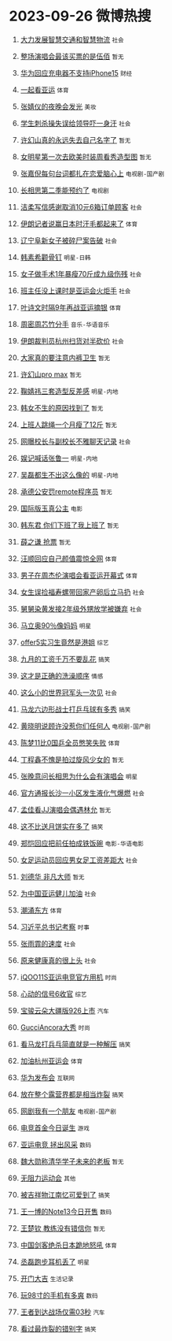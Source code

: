 # 2023-09-26 微博热搜 
1. [大力发展智慧交通和智慧物流](https://m.weibo.cn/search?containerid=100103type%3D1%26t%3D10%26q%3D%23%E5%A4%A7%E5%8A%9B%E5%8F%91%E5%B1%95%E6%99%BA%E6%85%A7%E4%BA%A4%E9%80%9A%E5%92%8C%E6%99%BA%E6%85%A7%E7%89%A9%E6%B5%81%23&stream_entry_id=51&isnewpage=1&extparam=seat%3D1%26cate%3D10103%26dgr%3D0%26pos%3D0%26q%3D%2523%25E5%25A4%25A7%25E5%258A%259B%25E5%258F%2591%25E5%25B1%2595%25E6%2599%25BA%25E6%2585%25A7%25E4%25BA%25A4%25E9%2580%259A%25E5%2592%258C%25E6%2599%25BA%25E6%2585%25A7%25E7%2589%25A9%25E6%25B5%2581%2523%26c_type%3D51%26filter_type%3Drealtimehot%26stream_entry_id%3D51%26display_time%3D1695666534%26pre_seqid%3D169566653422001755187) `社会` 

2. [整场演唱会最该买票的是伍佰](https://m.weibo.cn/search?containerid=100103type%3D1%26t%3D10%26q%3D%E6%95%B4%E5%9C%BA%E6%BC%94%E5%94%B1%E4%BC%9A%E6%9C%80%E8%AF%A5%E4%B9%B0%E7%A5%A8%E7%9A%84%E6%98%AF%E4%BC%8D%E4%BD%B0&stream_entry_id=31&isnewpage=1&extparam=seat%3D1%26cate%3D5001%26band_rank%3D1%26pos%3D0%26q%3D%25E6%2595%25B4%25E5%259C%25BA%25E6%25BC%2594%25E5%2594%25B1%25E4%25BC%259A%25E6%259C%2580%25E8%25AF%25A5%25E4%25B9%25B0%25E7%25A5%25A8%25E7%259A%2584%25E6%2598%25AF%25E4%25BC%258D%25E4%25BD%25B0%26flag%3D2%26dgr%3D0%26filter_type%3Drealtimehot%26stream_entry_id%3D31%26realpos%3D1%26c_type%3D31%26lcate%3D5001%26display_time%3D1695666534%26pre_seqid%3D169566653422001755187) `暂无` 

3. [华为回应充电器不支持iPhone15](https://m.weibo.cn/search?containerid=100103type%3D1%26t%3D10%26q%3D%23%E5%8D%8E%E4%B8%BA%E5%9B%9E%E5%BA%94%E5%85%85%E7%94%B5%E5%99%A8%E4%B8%8D%E6%94%AF%E6%8C%81iPhone15%23&stream_entry_id=31&isnewpage=1&extparam=seat%3D1%26cate%3D5001%26band_rank%3D2%26pos%3D1%26q%3D%2523%25E5%258D%258E%25E4%25B8%25BA%25E5%259B%259E%25E5%25BA%2594%25E5%2585%2585%25E7%2594%25B5%25E5%2599%25A8%25E4%25B8%258D%25E6%2594%25AF%25E6%258C%2581iPhone15%2523%26flag%3D0%26dgr%3D0%26filter_type%3Drealtimehot%26stream_entry_id%3D31%26realpos%3D2%26c_type%3D31%26lcate%3D5001%26display_time%3D1695666534%26pre_seqid%3D169566653422001755187) `财经` 

4. [一起看亚运](https://m.weibo.cn/search?containerid=100103type%3D1%26t%3D10%26q%3D%23%E4%B8%80%E8%B5%B7%E7%9C%8B%E4%BA%9A%E8%BF%90%23&stream_entry_id=31&isnewpage=1&extparam=seat%3D1%26cate%3D5001%26band_rank%3D3%26pos%3D2%26q%3D%2523%25E4%25B8%2580%25E8%25B5%25B7%25E7%259C%258B%25E4%25BA%259A%25E8%25BF%2590%2523%26flag%3D0%26dgr%3D0%26filter_type%3Drealtimehot%26stream_entry_id%3D31%26realpos%3D3%26c_type%3D31%26lcate%3D5001%26display_time%3D1695666534%26pre_seqid%3D169566653422001755187) `体育` 

5. [张婧仪的夜晚会发光](https://m.weibo.cn/search?containerid=100103type%3D1%26t%3D10%26q%3D%23%E5%BC%A0%E5%A9%A7%E4%BB%AA%E7%9A%84%E5%A4%9C%E6%99%9A%E4%BC%9A%E5%8F%91%E5%85%89%23&stream_entry_id=31&isnewpage=1&extparam=seat%3D1%26cate%3D5001%26band_rank%3D4%26pos%3D3%26q%3D%2523%25E5%25BC%25A0%25E5%25A9%25A7%25E4%25BB%25AA%25E7%259A%2584%25E5%25A4%259C%25E6%2599%259A%25E4%25BC%259A%25E5%258F%2591%25E5%2585%2589%2523%26topic_ad%3D1%26is_ad_pos%3D1%26adid%3D205709%26dgr%3D0%26stream_entry_id%3D31%26filter_type%3Drealtimehot%26c_type%3D31%26lcate%3D5001%26display_time%3D1695666534%26pre_seqid%3D169566653422001755187) `美妆` 

6. [学生刺杀操失误给领导吓一身汗](https://m.weibo.cn/search?containerid=100103type%3D1%26t%3D10%26q%3D%23%E5%AD%A6%E7%94%9F%E5%88%BA%E6%9D%80%E6%93%8D%E5%A4%B1%E8%AF%AF%E7%BB%99%E9%A2%86%E5%AF%BC%E5%90%93%E4%B8%80%E8%BA%AB%E6%B1%97%23&stream_entry_id=31&isnewpage=1&extparam=seat%3D1%26cate%3D5001%26band_rank%3D4%26pos%3D4%26q%3D%2523%25E5%25AD%25A6%25E7%2594%259F%25E5%2588%25BA%25E6%259D%2580%25E6%2593%258D%25E5%25A4%25B1%25E8%25AF%25AF%25E7%25BB%2599%25E9%25A2%2586%25E5%25AF%25BC%25E5%2590%2593%25E4%25B8%2580%25E8%25BA%25AB%25E6%25B1%2597%2523%26flag%3D2%26dgr%3D0%26filter_type%3Drealtimehot%26stream_entry_id%3D31%26realpos%3D4%26c_type%3D31%26lcate%3D5001%26display_time%3D1695666534%26pre_seqid%3D169566653422001755187) `社会` 

7. [许幻山真的永远失去自己名字了](https://m.weibo.cn/search?containerid=100103type%3D1%26t%3D10%26q%3D%E8%AE%B8%E5%B9%BB%E5%B1%B1%E7%9C%9F%E7%9A%84%E6%B0%B8%E8%BF%9C%E5%A4%B1%E5%8E%BB%E8%87%AA%E5%B7%B1%E5%90%8D%E5%AD%97%E4%BA%86&stream_entry_id=31&isnewpage=1&extparam=seat%3D1%26cate%3D5001%26band_rank%3D5%26pos%3D5%26q%3D%25E8%25AE%25B8%25E5%25B9%25BB%25E5%25B1%25B1%25E7%259C%259F%25E7%259A%2584%25E6%25B0%25B8%25E8%25BF%259C%25E5%25A4%25B1%25E5%258E%25BB%25E8%2587%25AA%25E5%25B7%25B1%25E5%2590%258D%25E5%25AD%2597%25E4%25BA%2586%26flag%3D0%26dgr%3D0%26filter_type%3Drealtimehot%26stream_entry_id%3D31%26realpos%3D5%26c_type%3D31%26lcate%3D5001%26display_time%3D1695666534%26pre_seqid%3D169566653422001755187) `暂无` 

8. [女明星第一次去欧美时装周看秀造型图](https://m.weibo.cn/search?containerid=100103type%3D1%26t%3D10%26q%3D%E5%A5%B3%E6%98%8E%E6%98%9F%E7%AC%AC%E4%B8%80%E6%AC%A1%E5%8E%BB%E6%AC%A7%E7%BE%8E%E6%97%B6%E8%A3%85%E5%91%A8%E7%9C%8B%E7%A7%80%E9%80%A0%E5%9E%8B%E5%9B%BE&stream_entry_id=31&isnewpage=1&extparam=seat%3D1%26cate%3D5001%26band_rank%3D6%26pos%3D6%26q%3D%25E5%25A5%25B3%25E6%2598%258E%25E6%2598%259F%25E7%25AC%25AC%25E4%25B8%2580%25E6%25AC%25A1%25E5%258E%25BB%25E6%25AC%25A7%25E7%25BE%258E%25E6%2597%25B6%25E8%25A3%2585%25E5%2591%25A8%25E7%259C%258B%25E7%25A7%2580%25E9%2580%25A0%25E5%259E%258B%25E5%259B%25BE%26flag%3D0%26dgr%3D0%26filter_type%3Drealtimehot%26stream_entry_id%3D31%26realpos%3D6%26c_type%3D31%26lcate%3D5001%26display_time%3D1695666534%26pre_seqid%3D169566653422001755187) `暂无` 

9. [张嘉倪每句台词都扎在恋爱脑心上](https://m.weibo.cn/search?containerid=100103type%3D1%26t%3D10%26q%3D%23%E5%BC%A0%E5%98%89%E5%80%AA%E6%AF%8F%E5%8F%A5%E5%8F%B0%E8%AF%8D%E9%83%BD%E6%89%8E%E5%9C%A8%E6%81%8B%E7%88%B1%E8%84%91%E5%BF%83%E4%B8%8A%23&stream_entry_id=31&isnewpage=1&extparam=seat%3D1%26cate%3D5001%26band_rank%3D7%26pos%3D7%26q%3D%2523%25E5%25BC%25A0%25E5%2598%2589%25E5%2580%25AA%25E6%25AF%258F%25E5%258F%25A5%25E5%258F%25B0%25E8%25AF%258D%25E9%2583%25BD%25E6%2589%258E%25E5%259C%25A8%25E6%2581%258B%25E7%2588%25B1%25E8%2584%2591%25E5%25BF%2583%25E4%25B8%258A%2523%26flag%3D0%26dgr%3D0%26filter_type%3Drealtimehot%26stream_entry_id%3D31%26realpos%3D7%26c_type%3D31%26lcate%3D5001%26display_time%3D1695666534%26pre_seqid%3D169566653422001755187) `电视剧-国产剧` 

10. [长相思第二季能预约了](https://m.weibo.cn/search?containerid=100103type%3D1%26t%3D10%26q%3D%23%E9%95%BF%E7%9B%B8%E6%80%9D%E7%AC%AC%E4%BA%8C%E5%AD%A3%E8%83%BD%E9%A2%84%E7%BA%A6%E4%BA%86%23&stream_entry_id=31&isnewpage=1&extparam=seat%3D1%26cate%3D5001%26band_rank%3D8%26pos%3D8%26q%3D%2523%25E9%2595%25BF%25E7%259B%25B8%25E6%2580%259D%25E7%25AC%25AC%25E4%25BA%258C%25E5%25AD%25A3%25E8%2583%25BD%25E9%25A2%2584%25E7%25BA%25A6%25E4%25BA%2586%2523%26flag%3D0%26dgr%3D0%26filter_type%3Drealtimehot%26stream_entry_id%3D31%26realpos%3D8%26c_type%3D31%26lcate%3D5001%26display_time%3D1695666534%26pre_seqid%3D169566653422001755187) `电视剧` 

11. [洁柔写信感谢取消10元6箱订单顾客](https://m.weibo.cn/search?containerid=100103type%3D1%26t%3D10%26q%3D%23%E6%B4%81%E6%9F%94%E5%86%99%E4%BF%A1%E6%84%9F%E8%B0%A2%E5%8F%96%E6%B6%8810%E5%85%836%E7%AE%B1%E8%AE%A2%E5%8D%95%E9%A1%BE%E5%AE%A2%23&stream_entry_id=31&isnewpage=1&extparam=seat%3D1%26cate%3D5001%26band_rank%3D9%26pos%3D9%26q%3D%2523%25E6%25B4%2581%25E6%259F%2594%25E5%2586%2599%25E4%25BF%25A1%25E6%2584%259F%25E8%25B0%25A2%25E5%258F%2596%25E6%25B6%258810%25E5%2585%25836%25E7%25AE%25B1%25E8%25AE%25A2%25E5%258D%2595%25E9%25A1%25BE%25E5%25AE%25A2%2523%26flag%3D0%26dgr%3D0%26filter_type%3Drealtimehot%26stream_entry_id%3D31%26realpos%3D9%26c_type%3D31%26lcate%3D5001%26display_time%3D1695666534%26pre_seqid%3D169566653422001755187) `社会` 

12. [伊朗记者说赢日本时汗毛都起来了](https://m.weibo.cn/search?containerid=100103type%3D1%26t%3D10%26q%3D%23%E4%BC%8A%E6%9C%97%E8%AE%B0%E8%80%85%E8%AF%B4%E8%B5%A2%E6%97%A5%E6%9C%AC%E6%97%B6%E6%B1%97%E6%AF%9B%E9%83%BD%E8%B5%B7%E6%9D%A5%E4%BA%86%23&stream_entry_id=31&isnewpage=1&extparam=seat%3D1%26cate%3D5001%26band_rank%3D10%26pos%3D10%26q%3D%2523%25E4%25BC%258A%25E6%259C%2597%25E8%25AE%25B0%25E8%2580%2585%25E8%25AF%25B4%25E8%25B5%25A2%25E6%2597%25A5%25E6%259C%25AC%25E6%2597%25B6%25E6%25B1%2597%25E6%25AF%259B%25E9%2583%25BD%25E8%25B5%25B7%25E6%259D%25A5%25E4%25BA%2586%2523%26flag%3D0%26dgr%3D0%26filter_type%3Drealtimehot%26stream_entry_id%3D31%26realpos%3D10%26c_type%3D31%26lcate%3D5001%26display_time%3D1695666534%26pre_seqid%3D169566653422001755187) `体育` 

13. [辽宁阜新女子被碎尸案告破](https://m.weibo.cn/search?containerid=100103type%3D1%26t%3D10%26q%3D%23%E8%BE%BD%E5%AE%81%E9%98%9C%E6%96%B0%E5%A5%B3%E5%AD%90%E8%A2%AB%E7%A2%8E%E5%B0%B8%E6%A1%88%E5%91%8A%E7%A0%B4%23&stream_entry_id=31&isnewpage=1&extparam=seat%3D1%26cate%3D5001%26band_rank%3D11%26pos%3D11%26q%3D%2523%25E8%25BE%25BD%25E5%25AE%2581%25E9%2598%259C%25E6%2596%25B0%25E5%25A5%25B3%25E5%25AD%2590%25E8%25A2%25AB%25E7%25A2%258E%25E5%25B0%25B8%25E6%25A1%2588%25E5%2591%258A%25E7%25A0%25B4%2523%26flag%3D2%26dgr%3D0%26filter_type%3Drealtimehot%26stream_entry_id%3D31%26realpos%3D11%26c_type%3D31%26lcate%3D5001%26display_time%3D1695666534%26pre_seqid%3D169566653422001755187) `社会` 

14. [韩素希颧骨钉](https://m.weibo.cn/search?containerid=100103type%3D1%26t%3D10%26q%3D%23%E9%9F%A9%E7%B4%A0%E5%B8%8C%E9%A2%A7%E9%AA%A8%E9%92%89%23&stream_entry_id=31&isnewpage=1&extparam=seat%3D1%26cate%3D5001%26band_rank%3D12%26pos%3D12%26q%3D%2523%25E9%259F%25A9%25E7%25B4%25A0%25E5%25B8%258C%25E9%25A2%25A7%25E9%25AA%25A8%25E9%2592%2589%2523%26flag%3D0%26dgr%3D0%26filter_type%3Drealtimehot%26stream_entry_id%3D31%26realpos%3D12%26c_type%3D31%26lcate%3D5001%26display_time%3D1695666534%26pre_seqid%3D169566653422001755187) `明星-日韩` 

15. [女子做手术1年暴瘦70斤成九级伤残](https://m.weibo.cn/search?containerid=100103type%3D1%26t%3D10%26q%3D%23%E5%A5%B3%E5%AD%90%E5%81%9A%E6%89%8B%E6%9C%AF1%E5%B9%B4%E6%9A%B4%E7%98%A670%E6%96%A4%E6%88%90%E4%B9%9D%E7%BA%A7%E4%BC%A4%E6%AE%8B%23&stream_entry_id=31&isnewpage=1&extparam=seat%3D1%26cate%3D5001%26band_rank%3D13%26pos%3D13%26q%3D%2523%25E5%25A5%25B3%25E5%25AD%2590%25E5%2581%259A%25E6%2589%258B%25E6%259C%25AF1%25E5%25B9%25B4%25E6%259A%25B4%25E7%2598%25A670%25E6%2596%25A4%25E6%2588%2590%25E4%25B9%259D%25E7%25BA%25A7%25E4%25BC%25A4%25E6%25AE%258B%2523%26flag%3D0%26dgr%3D0%26filter_type%3Drealtimehot%26stream_entry_id%3D31%26realpos%3D13%26c_type%3D31%26lcate%3D5001%26display_time%3D1695666534%26pre_seqid%3D169566653422001755187) `社会` 

16. [班主任没上课时是亚运会火炬手](https://m.weibo.cn/search?containerid=100103type%3D1%26t%3D10%26q%3D%23%E7%8F%AD%E4%B8%BB%E4%BB%BB%E6%B2%A1%E4%B8%8A%E8%AF%BE%E6%97%B6%E6%98%AF%E4%BA%9A%E8%BF%90%E4%BC%9A%E7%81%AB%E7%82%AC%E6%89%8B%23&stream_entry_id=31&isnewpage=1&extparam=seat%3D1%26cate%3D5001%26band_rank%3D14%26pos%3D14%26q%3D%2523%25E7%258F%25AD%25E4%25B8%25BB%25E4%25BB%25BB%25E6%25B2%25A1%25E4%25B8%258A%25E8%25AF%25BE%25E6%2597%25B6%25E6%2598%25AF%25E4%25BA%259A%25E8%25BF%2590%25E4%25BC%259A%25E7%2581%25AB%25E7%2582%25AC%25E6%2589%258B%2523%26flag%3D32768%26dgr%3D0%26filter_type%3Drealtimehot%26stream_entry_id%3D31%26realpos%3D14%26c_type%3D31%26lcate%3D5001%26display_time%3D1695666534%26pre_seqid%3D169566653422001755187) `社会` 

17. [叶诗文时隔9年再战亚运摘银](https://m.weibo.cn/search?containerid=100103type%3D1%26t%3D10%26q%3D%23%E5%8F%B6%E8%AF%97%E6%96%87%E6%97%B6%E9%9A%949%E5%B9%B4%E5%86%8D%E6%88%98%E4%BA%9A%E8%BF%90%E6%91%98%E9%93%B6%23&stream_entry_id=31&isnewpage=1&extparam=seat%3D1%26cate%3D5001%26band_rank%3D15%26pos%3D15%26q%3D%2523%25E5%258F%25B6%25E8%25AF%2597%25E6%2596%2587%25E6%2597%25B6%25E9%259A%25949%25E5%25B9%25B4%25E5%2586%258D%25E6%2588%2598%25E4%25BA%259A%25E8%25BF%2590%25E6%2591%2598%25E9%2593%25B6%2523%26flag%3D0%26dgr%3D0%26filter_type%3Drealtimehot%26stream_entry_id%3D31%26realpos%3D15%26c_type%3D31%26lcate%3D5001%26display_time%3D1695666534%26pre_seqid%3D169566653422001755187) `体育` 

18. [周密周芯竹分手](https://m.weibo.cn/search?containerid=100103type%3D1%26t%3D10%26q%3D%23%E5%91%A8%E5%AF%86%E5%91%A8%E8%8A%AF%E7%AB%B9%E5%88%86%E6%89%8B%23&stream_entry_id=31&isnewpage=1&extparam=seat%3D1%26cate%3D5001%26band_rank%3D16%26pos%3D16%26q%3D%2523%25E5%2591%25A8%25E5%25AF%2586%25E5%2591%25A8%25E8%258A%25AF%25E7%25AB%25B9%25E5%2588%2586%25E6%2589%258B%2523%26flag%3D0%26dgr%3D0%26filter_type%3Drealtimehot%26stream_entry_id%3D31%26realpos%3D16%26c_type%3D31%26lcate%3D5001%26display_time%3D1695666534%26pre_seqid%3D169566653422001755187) `音乐-华语音乐` 

19. [伊朗裁判员杭州扫货对半砍价](https://m.weibo.cn/search?containerid=100103type%3D1%26t%3D10%26q%3D%23%E4%BC%8A%E6%9C%97%E8%A3%81%E5%88%A4%E5%91%98%E6%9D%AD%E5%B7%9E%E6%89%AB%E8%B4%A7%E5%AF%B9%E5%8D%8A%E7%A0%8D%E4%BB%B7%23&stream_entry_id=31&isnewpage=1&extparam=seat%3D1%26cate%3D5001%26band_rank%3D17%26pos%3D17%26q%3D%2523%25E4%25BC%258A%25E6%259C%2597%25E8%25A3%2581%25E5%2588%25A4%25E5%2591%2598%25E6%259D%25AD%25E5%25B7%259E%25E6%2589%25AB%25E8%25B4%25A7%25E5%25AF%25B9%25E5%258D%258A%25E7%25A0%258D%25E4%25BB%25B7%2523%26flag%3D0%26dgr%3D0%26filter_type%3Drealtimehot%26stream_entry_id%3D31%26realpos%3D17%26c_type%3D31%26lcate%3D5001%26display_time%3D1695666534%26pre_seqid%3D169566653422001755187) `社会` 

20. [大家真的要注意内裤卫生](https://m.weibo.cn/search?containerid=100103type%3D1%26t%3D10%26q%3D%E5%A4%A7%E5%AE%B6%E7%9C%9F%E7%9A%84%E8%A6%81%E6%B3%A8%E6%84%8F%E5%86%85%E8%A3%A4%E5%8D%AB%E7%94%9F&stream_entry_id=31&isnewpage=1&extparam=seat%3D1%26cate%3D5001%26band_rank%3D18%26pos%3D18%26q%3D%25E5%25A4%25A7%25E5%25AE%25B6%25E7%259C%259F%25E7%259A%2584%25E8%25A6%2581%25E6%25B3%25A8%25E6%2584%258F%25E5%2586%2585%25E8%25A3%25A4%25E5%258D%25AB%25E7%2594%259F%26flag%3D0%26dgr%3D0%26filter_type%3Drealtimehot%26stream_entry_id%3D31%26realpos%3D18%26c_type%3D31%26lcate%3D5001%26display_time%3D1695666534%26pre_seqid%3D169566653422001755187) `暂无` 

21. [许幻山pro max](https://m.weibo.cn/search?containerid=100103type%3D1%26t%3D10%26q%3D%E8%AE%B8%E5%B9%BB%E5%B1%B1pro+max&stream_entry_id=31&isnewpage=1&extparam=seat%3D1%26cate%3D5001%26band_rank%3D19%26pos%3D19%26q%3D%25E8%25AE%25B8%25E5%25B9%25BB%25E5%25B1%25B1pro%2520max%26flag%3D1%26dgr%3D0%26filter_type%3Drealtimehot%26stream_entry_id%3D31%26realpos%3D19%26c_type%3D31%26lcate%3D5001%26display_time%3D1695666534%26pre_seqid%3D169566653422001755187) `暂无` 

22. [鞠婧祎三套造型反差感](https://m.weibo.cn/search?containerid=100103type%3D1%26t%3D10%26q%3D%23%E9%9E%A0%E5%A9%A7%E7%A5%8E%E4%B8%89%E5%A5%97%E9%80%A0%E5%9E%8B%E5%8F%8D%E5%B7%AE%E6%84%9F%23&stream_entry_id=31&isnewpage=1&extparam=seat%3D1%26cate%3D5001%26band_rank%3D20%26pos%3D20%26q%3D%2523%25E9%259E%25A0%25E5%25A9%25A7%25E7%25A5%258E%25E4%25B8%2589%25E5%25A5%2597%25E9%2580%25A0%25E5%259E%258B%25E5%258F%258D%25E5%25B7%25AE%25E6%2584%259F%2523%26flag%3D0%26dgr%3D0%26filter_type%3Drealtimehot%26stream_entry_id%3D31%26realpos%3D20%26c_type%3D31%26lcate%3D5001%26display_time%3D1695666534%26pre_seqid%3D169566653422001755187) `明星-内地` 

23. [韩女不生的原因找到了](https://m.weibo.cn/search?containerid=100103type%3D1%26t%3D10%26q%3D%E9%9F%A9%E5%A5%B3%E4%B8%8D%E7%94%9F%E7%9A%84%E5%8E%9F%E5%9B%A0%E6%89%BE%E5%88%B0%E4%BA%86&stream_entry_id=31&isnewpage=1&extparam=seat%3D1%26cate%3D5001%26band_rank%3D21%26pos%3D21%26q%3D%25E9%259F%25A9%25E5%25A5%25B3%25E4%25B8%258D%25E7%2594%259F%25E7%259A%2584%25E5%258E%259F%25E5%259B%25A0%25E6%2589%25BE%25E5%2588%25B0%25E4%25BA%2586%26flag%3D2%26dgr%3D0%26filter_type%3Drealtimehot%26stream_entry_id%3D31%26realpos%3D21%26c_type%3D31%26lcate%3D5001%26display_time%3D1695666534%26pre_seqid%3D169566653422001755187) `暂无` 

24. [上班人跳绳一个月瘦了12斤](https://m.weibo.cn/search?containerid=100103type%3D1%26t%3D10%26q%3D%E4%B8%8A%E7%8F%AD%E4%BA%BA%E8%B7%B3%E7%BB%B3%E4%B8%80%E4%B8%AA%E6%9C%88%E7%98%A6%E4%BA%8612%E6%96%A4&stream_entry_id=31&isnewpage=1&extparam=seat%3D1%26cate%3D5001%26band_rank%3D22%26pos%3D22%26q%3D%25E4%25B8%258A%25E7%258F%25AD%25E4%25BA%25BA%25E8%25B7%25B3%25E7%25BB%25B3%25E4%25B8%2580%25E4%25B8%25AA%25E6%259C%2588%25E7%2598%25A6%25E4%25BA%258612%25E6%2596%25A4%26flag%3D0%26dgr%3D0%26filter_type%3Drealtimehot%26stream_entry_id%3D31%26realpos%3D22%26c_type%3D31%26lcate%3D5001%26display_time%3D1695666534%26pre_seqid%3D169566653422001755187) `暂无` 

25. [网曝校长与副校长不雅聊天记录](https://m.weibo.cn/search?containerid=100103type%3D1%26t%3D10%26q%3D%23%E7%BD%91%E6%9B%9D%E6%A0%A1%E9%95%BF%E4%B8%8E%E5%89%AF%E6%A0%A1%E9%95%BF%E4%B8%8D%E9%9B%85%E8%81%8A%E5%A4%A9%E8%AE%B0%E5%BD%95%23&stream_entry_id=31&isnewpage=1&extparam=seat%3D1%26cate%3D5001%26band_rank%3D23%26pos%3D23%26q%3D%2523%25E7%25BD%2591%25E6%259B%259D%25E6%25A0%25A1%25E9%2595%25BF%25E4%25B8%258E%25E5%2589%25AF%25E6%25A0%25A1%25E9%2595%25BF%25E4%25B8%258D%25E9%259B%2585%25E8%2581%258A%25E5%25A4%25A9%25E8%25AE%25B0%25E5%25BD%2595%2523%26flag%3D0%26dgr%3D0%26filter_type%3Drealtimehot%26stream_entry_id%3D31%26realpos%3D23%26c_type%3D31%26lcate%3D5001%26display_time%3D1695666534%26pre_seqid%3D169566653422001755187) `社会` 

26. [娱记喊话张鲁一](https://m.weibo.cn/search?containerid=100103type%3D1%26t%3D10%26q%3D%23%E5%A8%B1%E8%AE%B0%E5%96%8A%E8%AF%9D%E5%BC%A0%E9%B2%81%E4%B8%80%23&stream_entry_id=31&isnewpage=1&extparam=seat%3D1%26cate%3D5001%26band_rank%3D24%26pos%3D24%26q%3D%2523%25E5%25A8%25B1%25E8%25AE%25B0%25E5%2596%258A%25E8%25AF%259D%25E5%25BC%25A0%25E9%25B2%2581%25E4%25B8%2580%2523%26flag%3D0%26dgr%3D0%26filter_type%3Drealtimehot%26stream_entry_id%3D31%26realpos%3D24%26c_type%3D31%26lcate%3D5001%26display_time%3D1695666534%26pre_seqid%3D169566653422001755187) `明星-内地` 

27. [吴磊都生不出这么像的](https://m.weibo.cn/search?containerid=100103type%3D1%26t%3D10%26q%3D%23%E5%90%B4%E7%A3%8A%E9%83%BD%E7%94%9F%E4%B8%8D%E5%87%BA%E8%BF%99%E4%B9%88%E5%83%8F%E7%9A%84%23&stream_entry_id=31&isnewpage=1&extparam=seat%3D1%26cate%3D5001%26band_rank%3D25%26pos%3D25%26q%3D%2523%25E5%2590%25B4%25E7%25A3%258A%25E9%2583%25BD%25E7%2594%259F%25E4%25B8%258D%25E5%2587%25BA%25E8%25BF%2599%25E4%25B9%2588%25E5%2583%258F%25E7%259A%2584%2523%26flag%3D0%26dgr%3D0%26filter_type%3Drealtimehot%26stream_entry_id%3D31%26realpos%3D25%26c_type%3D31%26lcate%3D5001%26display_time%3D1695666534%26pre_seqid%3D169566653422001755187) `明星-内地` 

28. [承德公安罚remote程序员](https://m.weibo.cn/search?containerid=100103type%3D1%26t%3D10%26q%3D%23%E6%89%BF%E5%BE%B7%E5%85%AC%E5%AE%89%E7%BD%9Aremote%E7%A8%8B%E5%BA%8F%E5%91%98%23&stream_entry_id=31&isnewpage=1&extparam=seat%3D1%26cate%3D5001%26band_rank%3D26%26pos%3D26%26q%3D%2523%25E6%2589%25BF%25E5%25BE%25B7%25E5%2585%25AC%25E5%25AE%2589%25E7%25BD%259Aremote%25E7%25A8%258B%25E5%25BA%258F%25E5%2591%2598%2523%26flag%3D0%26dgr%3D0%26filter_type%3Drealtimehot%26stream_entry_id%3D31%26realpos%3D26%26c_type%3D31%26lcate%3D5001%26display_time%3D1695666534%26pre_seqid%3D169566653422001755187) `暂无` 

29. [国际版玉真公主](https://m.weibo.cn/search?containerid=100103type%3D1%26t%3D10%26q%3D%23%E5%9B%BD%E9%99%85%E7%89%88%E7%8E%89%E7%9C%9F%E5%85%AC%E4%B8%BB%23&stream_entry_id=31&isnewpage=1&extparam=seat%3D1%26cate%3D5001%26band_rank%3D27%26pos%3D27%26q%3D%2523%25E5%259B%25BD%25E9%2599%2585%25E7%2589%2588%25E7%258E%2589%25E7%259C%259F%25E5%2585%25AC%25E4%25B8%25BB%2523%26flag%3D0%26dgr%3D0%26filter_type%3Drealtimehot%26stream_entry_id%3D31%26realpos%3D27%26c_type%3D31%26lcate%3D5001%26display_time%3D1695666534%26pre_seqid%3D169566653422001755187) `电影` 

30. [韩东君 你们下班了我上班了](https://m.weibo.cn/search?containerid=100103type%3D1%26t%3D10%26q%3D%E9%9F%A9%E4%B8%9C%E5%90%9B+%E4%BD%A0%E4%BB%AC%E4%B8%8B%E7%8F%AD%E4%BA%86%E6%88%91%E4%B8%8A%E7%8F%AD%E4%BA%86&stream_entry_id=31&isnewpage=1&extparam=seat%3D1%26cate%3D5001%26band_rank%3D28%26pos%3D28%26q%3D%25E9%259F%25A9%25E4%25B8%259C%25E5%2590%259B%2520%25E4%25BD%25A0%25E4%25BB%25AC%25E4%25B8%258B%25E7%258F%25AD%25E4%25BA%2586%25E6%2588%2591%25E4%25B8%258A%25E7%258F%25AD%25E4%25BA%2586%26flag%3D1%26dgr%3D0%26filter_type%3Drealtimehot%26stream_entry_id%3D31%26realpos%3D28%26c_type%3D31%26lcate%3D5001%26display_time%3D1695666534%26pre_seqid%3D169566653422001755187) `暂无` 

31. [薛之谦 抢票](https://m.weibo.cn/search?containerid=100103type%3D1%26t%3D10%26q%3D%E8%96%9B%E4%B9%8B%E8%B0%A6+%E6%8A%A2%E7%A5%A8&stream_entry_id=31&isnewpage=1&extparam=seat%3D1%26cate%3D5001%26band_rank%3D29%26pos%3D29%26q%3D%25E8%2596%259B%25E4%25B9%258B%25E8%25B0%25A6%2520%25E6%258A%25A2%25E7%25A5%25A8%26flag%3D0%26dgr%3D0%26filter_type%3Drealtimehot%26stream_entry_id%3D31%26realpos%3D29%26c_type%3D31%26lcate%3D5001%26display_time%3D1695666534%26pre_seqid%3D169566653422001755187) `暂无` 

32. [汪顺回应自己颜值震惊全网](https://m.weibo.cn/search?containerid=100103type%3D1%26t%3D10%26q%3D%23%E6%B1%AA%E9%A1%BA%E5%9B%9E%E5%BA%94%E8%87%AA%E5%B7%B1%E9%A2%9C%E5%80%BC%E9%9C%87%E6%83%8A%E5%85%A8%E7%BD%91%23&stream_entry_id=31&isnewpage=1&extparam=seat%3D1%26cate%3D5001%26band_rank%3D30%26pos%3D30%26q%3D%2523%25E6%25B1%25AA%25E9%25A1%25BA%25E5%259B%259E%25E5%25BA%2594%25E8%2587%25AA%25E5%25B7%25B1%25E9%25A2%259C%25E5%2580%25BC%25E9%259C%2587%25E6%2583%258A%25E5%2585%25A8%25E7%25BD%2591%2523%26flag%3D0%26dgr%3D0%26filter_type%3Drealtimehot%26stream_entry_id%3D31%26realpos%3D30%26c_type%3D31%26lcate%3D5001%26display_time%3D1695666534%26pre_seqid%3D169566653422001755187) `体育` 

33. [男子在周杰伦演唱会看亚运开幕式](https://m.weibo.cn/search?containerid=100103type%3D1%26t%3D10%26q%3D%23%E7%94%B7%E5%AD%90%E5%9C%A8%E5%91%A8%E6%9D%B0%E4%BC%A6%E6%BC%94%E5%94%B1%E4%BC%9A%E7%9C%8B%E4%BA%9A%E8%BF%90%E5%BC%80%E5%B9%95%E5%BC%8F%23&stream_entry_id=31&isnewpage=1&extparam=seat%3D1%26cate%3D5001%26band_rank%3D31%26pos%3D31%26q%3D%2523%25E7%2594%25B7%25E5%25AD%2590%25E5%259C%25A8%25E5%2591%25A8%25E6%259D%25B0%25E4%25BC%25A6%25E6%25BC%2594%25E5%2594%25B1%25E4%25BC%259A%25E7%259C%258B%25E4%25BA%259A%25E8%25BF%2590%25E5%25BC%2580%25E5%25B9%2595%25E5%25BC%258F%2523%26flag%3D1%26dgr%3D0%26filter_type%3Drealtimehot%26stream_entry_id%3D31%26realpos%3D31%26c_type%3D31%26lcate%3D5001%26display_time%3D1695666534%26pre_seqid%3D169566653422001755187) `体育` 

34. [女生误捡福寿螺带回家产卵后立马扔](https://m.weibo.cn/search?containerid=100103type%3D1%26t%3D10%26q%3D%23%E5%A5%B3%E7%94%9F%E8%AF%AF%E6%8D%A1%E7%A6%8F%E5%AF%BF%E8%9E%BA%E5%B8%A6%E5%9B%9E%E5%AE%B6%E4%BA%A7%E5%8D%B5%E5%90%8E%E7%AB%8B%E9%A9%AC%E6%89%94%23&stream_entry_id=31&isnewpage=1&extparam=seat%3D1%26cate%3D5001%26band_rank%3D32%26pos%3D32%26q%3D%2523%25E5%25A5%25B3%25E7%2594%259F%25E8%25AF%25AF%25E6%258D%25A1%25E7%25A6%258F%25E5%25AF%25BF%25E8%259E%25BA%25E5%25B8%25A6%25E5%259B%259E%25E5%25AE%25B6%25E4%25BA%25A7%25E5%258D%25B5%25E5%2590%258E%25E7%25AB%258B%25E9%25A9%25AC%25E6%2589%2594%2523%26flag%3D0%26dgr%3D0%26filter_type%3Drealtimehot%26stream_entry_id%3D31%26realpos%3D32%26c_type%3D31%26lcate%3D5001%26display_time%3D1695666534%26pre_seqid%3D169566653422001755187) `社会` 

35. [舅舅染黄发接2年级外甥放学被嫌弃](https://m.weibo.cn/search?containerid=100103type%3D1%26t%3D10%26q%3D%23%E8%88%85%E8%88%85%E6%9F%93%E9%BB%84%E5%8F%91%E6%8E%A52%E5%B9%B4%E7%BA%A7%E5%A4%96%E7%94%A5%E6%94%BE%E5%AD%A6%E8%A2%AB%E5%AB%8C%E5%BC%83%23&stream_entry_id=31&isnewpage=1&extparam=seat%3D1%26cate%3D5001%26band_rank%3D33%26pos%3D33%26q%3D%2523%25E8%2588%2585%25E8%2588%2585%25E6%259F%2593%25E9%25BB%2584%25E5%258F%2591%25E6%258E%25A52%25E5%25B9%25B4%25E7%25BA%25A7%25E5%25A4%2596%25E7%2594%25A5%25E6%2594%25BE%25E5%25AD%25A6%25E8%25A2%25AB%25E5%25AB%258C%25E5%25BC%2583%2523%26flag%3D0%26dgr%3D0%26filter_type%3Drealtimehot%26stream_entry_id%3D31%26realpos%3D33%26c_type%3D31%26lcate%3D5001%26display_time%3D1695666534%26pre_seqid%3D169566653422001755187) `社会` 

36. [马立奥90％像妈妈](https://m.weibo.cn/search?containerid=100103type%3D1%26t%3D10%26q%3D%E9%A9%AC%E7%AB%8B%E5%A5%A590%EF%BC%85%E5%83%8F%E5%A6%88%E5%A6%88&stream_entry_id=31&isnewpage=1&extparam=seat%3D1%26cate%3D5001%26band_rank%3D34%26pos%3D34%26q%3D%25E9%25A9%25AC%25E7%25AB%258B%25E5%25A5%25A590%25EF%25BC%2585%25E5%2583%258F%25E5%25A6%2588%25E5%25A6%2588%26flag%3D0%26dgr%3D0%26filter_type%3Drealtimehot%26stream_entry_id%3D31%26realpos%3D34%26c_type%3D31%26lcate%3D5001%26display_time%3D1695666534%26pre_seqid%3D169566653422001755187) `明星` 

37. [offer5实习生竟然是港姐](https://m.weibo.cn/search?containerid=100103type%3D1%26t%3D10%26q%3D%23offer5%E5%AE%9E%E4%B9%A0%E7%94%9F%E7%AB%9F%E7%84%B6%E6%98%AF%E6%B8%AF%E5%A7%90%23&stream_entry_id=31&isnewpage=1&extparam=seat%3D1%26cate%3D5001%26band_rank%3D35%26pos%3D35%26q%3D%2523offer5%25E5%25AE%259E%25E4%25B9%25A0%25E7%2594%259F%25E7%25AB%259F%25E7%2584%25B6%25E6%2598%25AF%25E6%25B8%25AF%25E5%25A7%2590%2523%26flag%3D0%26dgr%3D0%26filter_type%3Drealtimehot%26stream_entry_id%3D31%26realpos%3D35%26c_type%3D31%26lcate%3D5001%26display_time%3D1695666534%26pre_seqid%3D169566653422001755187) `综艺` 

38. [九月的工资千万不要乱花](https://m.weibo.cn/search?containerid=100103type%3D1%26t%3D10%26q%3D%23%E4%B9%9D%E6%9C%88%E7%9A%84%E5%B7%A5%E8%B5%84%E5%8D%83%E4%B8%87%E4%B8%8D%E8%A6%81%E4%B9%B1%E8%8A%B1%23&stream_entry_id=31&isnewpage=1&extparam=seat%3D1%26cate%3D5001%26band_rank%3D36%26pos%3D36%26q%3D%2523%25E4%25B9%259D%25E6%259C%2588%25E7%259A%2584%25E5%25B7%25A5%25E8%25B5%2584%25E5%258D%2583%25E4%25B8%2587%25E4%25B8%258D%25E8%25A6%2581%25E4%25B9%25B1%25E8%258A%25B1%2523%26flag%3D0%26dgr%3D0%26filter_type%3Drealtimehot%26stream_entry_id%3D31%26realpos%3D36%26c_type%3D31%26lcate%3D5001%26display_time%3D1695666534%26pre_seqid%3D169566653422001755187) `搞笑` 

39. [这才是正确的洗澡顺序](https://m.weibo.cn/search?containerid=100103type%3D1%26t%3D10%26q%3D%23%E8%BF%99%E6%89%8D%E6%98%AF%E6%AD%A3%E7%A1%AE%E7%9A%84%E6%B4%97%E6%BE%A1%E9%A1%BA%E5%BA%8F%23&stream_entry_id=31&isnewpage=1&extparam=seat%3D1%26cate%3D5001%26band_rank%3D37%26pos%3D37%26q%3D%2523%25E8%25BF%2599%25E6%2589%258D%25E6%2598%25AF%25E6%25AD%25A3%25E7%25A1%25AE%25E7%259A%2584%25E6%25B4%2597%25E6%25BE%25A1%25E9%25A1%25BA%25E5%25BA%258F%2523%26flag%3D0%26dgr%3D0%26filter_type%3Drealtimehot%26stream_entry_id%3D31%26realpos%3D37%26c_type%3D31%26lcate%3D5001%26display_time%3D1695666534%26pre_seqid%3D169566653422001755187) `情感` 

40. [这么小的世界冠军头一次见](https://m.weibo.cn/search?containerid=100103type%3D1%26t%3D10%26q%3D%23%E8%BF%99%E4%B9%88%E5%B0%8F%E7%9A%84%E4%B8%96%E7%95%8C%E5%86%A0%E5%86%9B%E5%A4%B4%E4%B8%80%E6%AC%A1%E8%A7%81%23&stream_entry_id=31&isnewpage=1&extparam=seat%3D1%26cate%3D5001%26band_rank%3D38%26pos%3D38%26q%3D%2523%25E8%25BF%2599%25E4%25B9%2588%25E5%25B0%258F%25E7%259A%2584%25E4%25B8%2596%25E7%2595%258C%25E5%2586%25A0%25E5%2586%259B%25E5%25A4%25B4%25E4%25B8%2580%25E6%25AC%25A1%25E8%25A7%2581%2523%26flag%3D0%26dgr%3D0%26filter_type%3Drealtimehot%26stream_entry_id%3D31%26realpos%3D38%26c_type%3D31%26lcate%3D5001%26display_time%3D1695666534%26pre_seqid%3D169566653422001755187) `社会` 

41. [马龙六边形战士打乒乓球有多秀](https://m.weibo.cn/search?containerid=100103type%3D1%26t%3D10%26q%3D%23%E9%A9%AC%E9%BE%99%E5%85%AD%E8%BE%B9%E5%BD%A2%E6%88%98%E5%A3%AB%E6%89%93%E4%B9%92%E4%B9%93%E7%90%83%E6%9C%89%E5%A4%9A%E7%A7%80%23&stream_entry_id=31&isnewpage=1&extparam=seat%3D1%26cate%3D5001%26band_rank%3D39%26pos%3D39%26q%3D%2523%25E9%25A9%25AC%25E9%25BE%2599%25E5%2585%25AD%25E8%25BE%25B9%25E5%25BD%25A2%25E6%2588%2598%25E5%25A3%25AB%25E6%2589%2593%25E4%25B9%2592%25E4%25B9%2593%25E7%2590%2583%25E6%259C%2589%25E5%25A4%259A%25E7%25A7%2580%2523%26flag%3D1%26dgr%3D0%26filter_type%3Drealtimehot%26stream_entry_id%3D31%26realpos%3D39%26c_type%3D31%26lcate%3D5001%26display_time%3D1695666534%26pre_seqid%3D169566653422001755187) `搞笑` 

42. [黄晓明说顾许没惹你们任何人](https://m.weibo.cn/search?containerid=100103type%3D1%26t%3D10%26q%3D%23%E9%BB%84%E6%99%93%E6%98%8E%E8%AF%B4%E9%A1%BE%E8%AE%B8%E6%B2%A1%E6%83%B9%E4%BD%A0%E4%BB%AC%E4%BB%BB%E4%BD%95%E4%BA%BA%23&stream_entry_id=31&isnewpage=1&extparam=seat%3D1%26cate%3D5001%26band_rank%3D40%26pos%3D40%26q%3D%2523%25E9%25BB%2584%25E6%2599%2593%25E6%2598%258E%25E8%25AF%25B4%25E9%25A1%25BE%25E8%25AE%25B8%25E6%25B2%25A1%25E6%2583%25B9%25E4%25BD%25A0%25E4%25BB%25AC%25E4%25BB%25BB%25E4%25BD%2595%25E4%25BA%25BA%2523%26flag%3D1%26dgr%3D0%26filter_type%3Drealtimehot%26stream_entry_id%3D31%26realpos%3D40%26c_type%3D31%26lcate%3D5001%26display_time%3D1695666534%26pre_seqid%3D169566653422001755187) `电视剧-国产剧` 

43. [陈梦11比0国乒全员憋笑失败](https://m.weibo.cn/search?containerid=100103type%3D1%26t%3D10%26q%3D%23%E9%99%88%E6%A2%A611%E6%AF%940%E5%9B%BD%E4%B9%92%E5%85%A8%E5%91%98%E6%86%8B%E7%AC%91%E5%A4%B1%E8%B4%A5%23&stream_entry_id=31&isnewpage=1&extparam=seat%3D1%26cate%3D5001%26band_rank%3D41%26pos%3D41%26q%3D%2523%25E9%2599%2588%25E6%25A2%25A611%25E6%25AF%25940%25E5%259B%25BD%25E4%25B9%2592%25E5%2585%25A8%25E5%2591%2598%25E6%2586%258B%25E7%25AC%2591%25E5%25A4%25B1%25E8%25B4%25A5%2523%26flag%3D0%26dgr%3D0%26filter_type%3Drealtimehot%26stream_entry_id%3D31%26realpos%3D41%26c_type%3D31%26lcate%3D5001%26display_time%3D1695666534%26pre_seqid%3D169566653422001755187) `体育` 

44. [丁程鑫不愧是拍过旋风少女的](https://m.weibo.cn/search?containerid=100103type%3D1%26t%3D10%26q%3D%E4%B8%81%E7%A8%8B%E9%91%AB%E4%B8%8D%E6%84%A7%E6%98%AF%E6%8B%8D%E8%BF%87%E6%97%8B%E9%A3%8E%E5%B0%91%E5%A5%B3%E7%9A%84&stream_entry_id=31&isnewpage=1&extparam=seat%3D1%26cate%3D5001%26band_rank%3D42%26pos%3D42%26q%3D%25E4%25B8%2581%25E7%25A8%258B%25E9%2591%25AB%25E4%25B8%258D%25E6%2584%25A7%25E6%2598%25AF%25E6%258B%258D%25E8%25BF%2587%25E6%2597%258B%25E9%25A3%258E%25E5%25B0%2591%25E5%25A5%25B3%25E7%259A%2584%26flag%3D0%26dgr%3D0%26filter_type%3Drealtimehot%26stream_entry_id%3D31%26realpos%3D42%26c_type%3D31%26lcate%3D5001%26display_time%3D1695666534%26pre_seqid%3D169566653422001755187) `暂无` 

45. [张晚意问长相思为什么会有演唱会](https://m.weibo.cn/search?containerid=100103type%3D1%26t%3D10%26q%3D%23%E5%BC%A0%E6%99%9A%E6%84%8F%E9%97%AE%E9%95%BF%E7%9B%B8%E6%80%9D%E4%B8%BA%E4%BB%80%E4%B9%88%E4%BC%9A%E6%9C%89%E6%BC%94%E5%94%B1%E4%BC%9A%23&stream_entry_id=31&isnewpage=1&extparam=seat%3D1%26cate%3D5001%26band_rank%3D43%26pos%3D43%26q%3D%2523%25E5%25BC%25A0%25E6%2599%259A%25E6%2584%258F%25E9%2597%25AE%25E9%2595%25BF%25E7%259B%25B8%25E6%2580%259D%25E4%25B8%25BA%25E4%25BB%2580%25E4%25B9%2588%25E4%25BC%259A%25E6%259C%2589%25E6%25BC%2594%25E5%2594%25B1%25E4%25BC%259A%2523%26flag%3D0%26dgr%3D0%26filter_type%3Drealtimehot%26stream_entry_id%3D31%26realpos%3D43%26c_type%3D31%26lcate%3D5001%26display_time%3D1695666534%26pre_seqid%3D169566653422001755187) `明星` 

46. [官方通报长沙一小区发生液化气爆燃](https://m.weibo.cn/search?containerid=100103type%3D1%26t%3D10%26q%3D%23%E5%AE%98%E6%96%B9%E9%80%9A%E6%8A%A5%E9%95%BF%E6%B2%99%E4%B8%80%E5%B0%8F%E5%8C%BA%E5%8F%91%E7%94%9F%E6%B6%B2%E5%8C%96%E6%B0%94%E7%88%86%E7%87%83%23&stream_entry_id=31&isnewpage=1&extparam=seat%3D1%26cate%3D5001%26band_rank%3D44%26pos%3D44%26q%3D%2523%25E5%25AE%2598%25E6%2596%25B9%25E9%2580%259A%25E6%258A%25A5%25E9%2595%25BF%25E6%25B2%2599%25E4%25B8%2580%25E5%25B0%258F%25E5%258C%25BA%25E5%258F%2591%25E7%2594%259F%25E6%25B6%25B2%25E5%258C%2596%25E6%25B0%2594%25E7%2588%2586%25E7%2587%2583%2523%26flag%3D0%26dgr%3D0%26filter_type%3Drealtimehot%26stream_entry_id%3D31%26realpos%3D44%26c_type%3D31%26lcate%3D5001%26display_time%3D1695666534%26pre_seqid%3D169566653422001755187) `社会` 

47. [孟佳看JJ演唱会偶遇林允](https://m.weibo.cn/search?containerid=100103type%3D1%26t%3D10%26q%3D%E5%AD%9F%E4%BD%B3%E7%9C%8BJJ%E6%BC%94%E5%94%B1%E4%BC%9A%E5%81%B6%E9%81%87%E6%9E%97%E5%85%81&stream_entry_id=31&isnewpage=1&extparam=seat%3D1%26cate%3D5001%26band_rank%3D45%26pos%3D45%26q%3D%25E5%25AD%259F%25E4%25BD%25B3%25E7%259C%258BJJ%25E6%25BC%2594%25E5%2594%25B1%25E4%25BC%259A%25E5%2581%25B6%25E9%2581%2587%25E6%259E%2597%25E5%2585%2581%26flag%3D0%26dgr%3D0%26filter_type%3Drealtimehot%26stream_entry_id%3D31%26realpos%3D45%26c_type%3D31%26lcate%3D5001%26display_time%3D1695666534%26pre_seqid%3D169566653422001755187) `暂无` 

48. [这不比送月饼实在多了](https://m.weibo.cn/search?containerid=100103type%3D1%26t%3D10%26q%3D%23%E8%BF%99%E4%B8%8D%E6%AF%94%E9%80%81%E6%9C%88%E9%A5%BC%E5%AE%9E%E5%9C%A8%E5%A4%9A%E4%BA%86%23&stream_entry_id=31&isnewpage=1&extparam=seat%3D1%26cate%3D5001%26band_rank%3D46%26pos%3D46%26q%3D%2523%25E8%25BF%2599%25E4%25B8%258D%25E6%25AF%2594%25E9%2580%2581%25E6%259C%2588%25E9%25A5%25BC%25E5%25AE%259E%25E5%259C%25A8%25E5%25A4%259A%25E4%25BA%2586%2523%26flag%3D0%26dgr%3D0%26filter_type%3Drealtimehot%26stream_entry_id%3D31%26realpos%3D46%26c_type%3D31%26lcate%3D5001%26display_time%3D1695666534%26pre_seqid%3D169566653422001755187) `搞笑` 

49. [郑恺回应把前任拍成铁饭碗](https://m.weibo.cn/search?containerid=100103type%3D1%26t%3D10%26q%3D%23%E9%83%91%E6%81%BA%E5%9B%9E%E5%BA%94%E6%8A%8A%E5%89%8D%E4%BB%BB%E6%8B%8D%E6%88%90%E9%93%81%E9%A5%AD%E7%A2%97%23&stream_entry_id=31&isnewpage=1&extparam=seat%3D1%26cate%3D5001%26band_rank%3D47%26pos%3D47%26q%3D%2523%25E9%2583%2591%25E6%2581%25BA%25E5%259B%259E%25E5%25BA%2594%25E6%258A%258A%25E5%2589%258D%25E4%25BB%25BB%25E6%258B%258D%25E6%2588%2590%25E9%2593%2581%25E9%25A5%25AD%25E7%25A2%2597%2523%26flag%3D0%26dgr%3D0%26filter_type%3Drealtimehot%26stream_entry_id%3D31%26realpos%3D47%26c_type%3D31%26lcate%3D5001%26display_time%3D1695666534%26pre_seqid%3D169566653422001755187) `电影-华语电影` 

50. [女足运动员回应男女足工资差距大](https://m.weibo.cn/search?containerid=100103type%3D1%26t%3D10%26q%3D%23%E5%A5%B3%E8%B6%B3%E8%BF%90%E5%8A%A8%E5%91%98%E5%9B%9E%E5%BA%94%E7%94%B7%E5%A5%B3%E8%B6%B3%E5%B7%A5%E8%B5%84%E5%B7%AE%E8%B7%9D%E5%A4%A7%23&stream_entry_id=31&isnewpage=1&extparam=seat%3D1%26cate%3D5001%26band_rank%3D48%26pos%3D48%26q%3D%2523%25E5%25A5%25B3%25E8%25B6%25B3%25E8%25BF%2590%25E5%258A%25A8%25E5%2591%2598%25E5%259B%259E%25E5%25BA%2594%25E7%2594%25B7%25E5%25A5%25B3%25E8%25B6%25B3%25E5%25B7%25A5%25E8%25B5%2584%25E5%25B7%25AE%25E8%25B7%259D%25E5%25A4%25A7%2523%26flag%3D0%26dgr%3D0%26filter_type%3Drealtimehot%26stream_entry_id%3D31%26realpos%3D48%26c_type%3D31%26lcate%3D5001%26display_time%3D1695666534%26pre_seqid%3D169566653422001755187) `社会` 

51. [刘德华 非凡大师](https://m.weibo.cn/search?containerid=100103type%3D1%26t%3D10%26q%3D%E5%88%98%E5%BE%B7%E5%8D%8E+%E9%9D%9E%E5%87%A1%E5%A4%A7%E5%B8%88&stream_entry_id=31&isnewpage=1&extparam=seat%3D1%26cate%3D5001%26band_rank%3D49%26pos%3D49%26q%3D%25E5%2588%2598%25E5%25BE%25B7%25E5%258D%258E%2520%25E9%259D%259E%25E5%2587%25A1%25E5%25A4%25A7%25E5%25B8%2588%26flag%3D0%26dgr%3D0%26filter_type%3Drealtimehot%26stream_entry_id%3D31%26realpos%3D49%26c_type%3D31%26lcate%3D5001%26display_time%3D1695666534%26pre_seqid%3D169566653422001755187) `暂无` 

52. [为中国亚运健儿加油](https://m.weibo.cn/search?containerid=100103type%3D1%26t%3D10%26q%3D%23%E4%B8%BA%E4%B8%AD%E5%9B%BD%E4%BA%9A%E8%BF%90%E5%81%A5%E5%84%BF%E5%8A%A0%E6%B2%B9%23&stream_entry_id=31&isnewpage=1&extparam=seat%3D1%26cate%3D5001%26band_rank%3D50%26pos%3D50%26q%3D%2523%25E4%25B8%25BA%25E4%25B8%25AD%25E5%259B%25BD%25E4%25BA%259A%25E8%25BF%2590%25E5%2581%25A5%25E5%2584%25BF%25E5%258A%25A0%25E6%25B2%25B9%2523%26flag%3D1%26dgr%3D0%26filter_type%3Drealtimehot%26stream_entry_id%3D31%26realpos%3D50%26c_type%3D31%26lcate%3D5001%26display_time%3D1695666534%26pre_seqid%3D169566653422001755187) `社会` 

53. [潮涌东方](https://m.weibo.cn/search?containerid=100103type%3D1%26t%3D10%26q%3D%23%E6%BD%AE%E6%B6%8C%E4%B8%9C%E6%96%B9%23&stream_entry_id=51&isnewpage=1&extparam=seat%3D1%26stream_entry_id%3D51%26pos%3D0%26c_type%3D51%26q%3D%2523%25E6%25BD%25AE%25E6%25B6%258C%25E4%25B8%259C%25E6%2596%25B9%2523%26dgr%3D0%26cate%3D10103%26filter_type%3Drealtimehot%26display_time%3D1695666462%26pre_seqid%3D169566646249208171146) `体育` 

54. [习近平总书记考察](https://m.weibo.cn/search?containerid=100103type%3D1%26t%3D10%26q%3D%23%E4%B9%A0%E8%BF%91%E5%B9%B3%E6%80%BB%E4%B9%A6%E8%AE%B0%E8%80%83%E5%AF%9F%23&stream_entry_id=51&isnewpage=1&extparam=seat%3D1%26cate%3D10103%26dgr%3D0%26pos%3D0%26q%3D%2523%25E4%25B9%25A0%25E8%25BF%2591%25E5%25B9%25B3%25E6%2580%25BB%25E4%25B9%25A6%25E8%25AE%25B0%25E8%2580%2583%25E5%25AF%259F%2523%26c_type%3D51%26filter_type%3Drealtimehot%26stream_entry_id%3D51%26display_time%3D1695666400%26pre_seqid%3D169566640070102733202) `时事` 

55. [张雨霏的速度](https://m.weibo.cn/search?containerid=100103type%3D1%26t%3D10%26q%3D%23%E5%BC%A0%E9%9B%A8%E9%9C%8F%E7%9A%84%E9%80%9F%E5%BA%A6%23&stream_entry_id=31&isnewpage=1&extparam=seat%3D1%26cate%3D5001%26band_rank%3D4%26pos%3D3%26q%3D%2523%25E5%25BC%25A0%25E9%259B%25A8%25E9%259C%258F%25E7%259A%2584%25E9%2580%259F%25E5%25BA%25A6%2523%26topic_ad%3D1%26is_ad_pos%3D1%26adid%3D205718%26dgr%3D0%26stream_entry_id%3D31%26filter_type%3Drealtimehot%26c_type%3D31%26lcate%3D5001%26display_time%3D1695666400%26pre_seqid%3D169566640070102733202) `社会` 

56. [原来健康真的很上头](https://m.weibo.cn/search?containerid=100103type%3D1%26t%3D10%26q%3D%23%E5%8E%9F%E6%9D%A5%E5%81%A5%E5%BA%B7%E7%9C%9F%E7%9A%84%E5%BE%88%E4%B8%8A%E5%A4%B4%23&stream_entry_id=31&isnewpage=1&extparam=seat%3D1%26filter_type%3Drealtimehot%26pos%3D3%26c_type%3D31%26band_rank%3D4%26dgr%3D0%26adid%3D205732%26is_ad_pos%3D1%26topic_ad%3D1%26stream_entry_id%3D31%26q%3D%2523%25E5%258E%259F%25E6%259D%25A5%25E5%2581%25A5%25E5%25BA%25B7%25E7%259C%259F%25E7%259A%2584%25E5%25BE%2588%25E4%25B8%258A%25E5%25A4%25B4%2523%26cate%3D5001%26lcate%3D5001%26display_time%3D1695666336%26pre_seqid%3D169566633669701209221) `社会` 

57. [iQOO11S亚运电竞官方用机](https://m.weibo.cn/search?containerid=100103type%3D1%26t%3D10%26q%3D%23iQOO11S%E4%BA%9A%E8%BF%90%E7%94%B5%E7%AB%9E%E5%AE%98%E6%96%B9%E7%94%A8%E6%9C%BA%23&stream_entry_id=31&isnewpage=1&extparam=seat%3D1%26cate%3D5001%26band_rank%3D4%26pos%3D3%26q%3D%2523iQOO11S%25E4%25BA%259A%25E8%25BF%2590%25E7%2594%25B5%25E7%25AB%259E%25E5%25AE%2598%25E6%2596%25B9%25E7%2594%25A8%25E6%259C%25BA%2523%26topic_ad%3D1%26is_ad_pos%3D1%26adid%3D205533%26dgr%3D0%26stream_entry_id%3D31%26filter_type%3Drealtimehot%26c_type%3D31%26lcate%3D5001%26display_time%3D1695666270%26pre_seqid%3D1695666270351027220131) `时尚` 

58. [心动的信号6收官](https://m.weibo.cn/search?containerid=100103type%3D1%26t%3D10%26q%3D%23%E5%BF%83%E5%8A%A8%E7%9A%84%E4%BF%A1%E5%8F%B76%E6%94%B6%E5%AE%98%23&stream_entry_id=31&isnewpage=1&extparam=seat%3D1%26cate%3D5001%26band_rank%3D7%26pos%3D7%26q%3D%2523%25E5%25BF%2583%25E5%258A%25A8%25E7%259A%2584%25E4%25BF%25A1%25E5%258F%25B76%25E6%2594%25B6%25E5%25AE%2598%2523%26is_ad_pos%3D1%26adid%3D205686%26dgr%3D0%26stream_entry_id%3D31%26filter_type%3Drealtimehot%26c_type%3D31%26lcate%3D5001%26display_time%3D1695666270%26pre_seqid%3D1695666270351027220131) `综艺` 

59. [宝骏云朵大疆版926上市](https://m.weibo.cn/search?containerid=100103type%3D1%26t%3D10%26q%3D%23%E5%AE%9D%E9%AA%8F%E4%BA%91%E6%9C%B5%E5%A4%A7%E7%96%86%E7%89%88926%E4%B8%8A%E5%B8%82%23&stream_entry_id=31&isnewpage=1&extparam=seat%3D1%26stream_entry_id%3D31%26pos%3D3%26c_type%3D31%26dgr%3D0%26adid%3D204486%26q%3D%2523%25E5%25AE%259D%25E9%25AA%258F%25E4%25BA%2591%25E6%259C%25B5%25E5%25A4%25A7%25E7%2596%2586%25E7%2589%2588926%25E4%25B8%258A%25E5%25B8%2582%2523%26lcate%3D5001%26cate%3D5001%26band_rank%3D4%26topic_ad%3D1%26filter_type%3Drealtimehot%26is_ad_pos%3D1%26display_time%3D1695662472%26pre_seqid%3D16956624728950645315) `汽车` 

60. [GucciAncora大秀](https://m.weibo.cn/search?containerid=100103type%3D1%26t%3D10%26q%3D%23GucciAncora%E5%A4%A7%E7%A7%80%23&stream_entry_id=31&isnewpage=1&extparam=seat%3D1%26stream_entry_id%3D31%26pos%3D7%26c_type%3D31%26dgr%3D0%26adid%3D205717%26q%3D%2523GucciAncora%25E5%25A4%25A7%25E7%25A7%2580%2523%26lcate%3D5001%26cate%3D5001%26band_rank%3D7%26topic_ad%3D1%26filter_type%3Drealtimehot%26is_ad_pos%3D1%26display_time%3D1695662472%26pre_seqid%3D16956624728950645315) `时尚` 

61. [看马龙打兵乓简直就是一种解压](https://m.weibo.cn/search?containerid=100103type%3D1%26t%3D10%26q%3D%23%E7%9C%8B%E9%A9%AC%E9%BE%99%E6%89%93%E5%85%B5%E4%B9%93%E7%AE%80%E7%9B%B4%E5%B0%B1%E6%98%AF%E4%B8%80%E7%A7%8D%E8%A7%A3%E5%8E%8B%23&stream_entry_id=31&isnewpage=1&extparam=seat%3D1%26stream_entry_id%3D31%26pos%3D40%26c_type%3D31%26flag%3D1%26cate%3D5001%26realpos%3D39%26band_rank%3D39%26dgr%3D0%26filter_type%3Drealtimehot%26q%3D%2523%25E7%259C%258B%25E9%25A9%25AC%25E9%25BE%2599%25E6%2589%2593%25E5%2585%25B5%25E4%25B9%2593%25E7%25AE%2580%25E7%259B%25B4%25E5%25B0%25B1%25E6%2598%25AF%25E4%25B8%2580%25E7%25A7%258D%25E8%25A7%25A3%25E5%258E%258B%2523%26lcate%3D5001%26display_time%3D1695662472%26pre_seqid%3D16956624728950645315) `搞笑` 

62. [加油杭州亚运会](https://m.weibo.cn/search?containerid=100103type%3D1%26t%3D10%26q%3D%23%E5%8A%A0%E6%B2%B9%E6%9D%AD%E5%B7%9E%E4%BA%9A%E8%BF%90%E4%BC%9A%23&stream_entry_id=31&isnewpage=1&extparam=seat%3D1%26stream_entry_id%3D31%26pos%3D44%26c_type%3D31%26flag%3D1%26cate%3D5001%26realpos%3D43%26band_rank%3D43%26dgr%3D0%26filter_type%3Drealtimehot%26q%3D%2523%25E5%258A%25A0%25E6%25B2%25B9%25E6%259D%25AD%25E5%25B7%259E%25E4%25BA%259A%25E8%25BF%2590%25E4%25BC%259A%2523%26lcate%3D5001%26display_time%3D1695662472%26pre_seqid%3D16956624728950645315) `体育` 

63. [华为发布会](https://m.weibo.cn/search?containerid=100103type%3D1%26t%3D10%26q%3D%E5%8D%8E%E4%B8%BA%E5%8F%91%E5%B8%83%E4%BC%9A&stream_entry_id=31&isnewpage=1&extparam=seat%3D1%26stream_entry_id%3D31%26pos%3D45%26c_type%3D31%26flag%3D0%26cate%3D5001%26realpos%3D44%26band_rank%3D44%26dgr%3D0%26filter_type%3Drealtimehot%26q%3D%25E5%258D%258E%25E4%25B8%25BA%25E5%258F%2591%25E5%25B8%2583%25E4%25BC%259A%26lcate%3D5001%26display_time%3D1695662472%26pre_seqid%3D16956624728950645315) `互联网` 

64. [放在整个露营界都是相当炸裂](https://m.weibo.cn/search?containerid=100103type%3D1%26t%3D10%26q%3D%23%E6%94%BE%E5%9C%A8%E6%95%B4%E4%B8%AA%E9%9C%B2%E8%90%A5%E7%95%8C%E9%83%BD%E6%98%AF%E7%9B%B8%E5%BD%93%E7%82%B8%E8%A3%82%23&stream_entry_id=31&isnewpage=1&extparam=seat%3D1%26stream_entry_id%3D31%26pos%3D49%26c_type%3D31%26flag%3D1%26cate%3D5001%26realpos%3D48%26band_rank%3D48%26dgr%3D0%26filter_type%3Drealtimehot%26q%3D%2523%25E6%2594%25BE%25E5%259C%25A8%25E6%2595%25B4%25E4%25B8%25AA%25E9%259C%25B2%25E8%2590%25A5%25E7%2595%258C%25E9%2583%25BD%25E6%2598%25AF%25E7%259B%25B8%25E5%25BD%2593%25E7%2582%25B8%25E8%25A3%2582%2523%26lcate%3D5001%26display_time%3D1695662472%26pre_seqid%3D16956624728950645315) `搞笑` 

65. [网剧我有一个朋友](https://m.weibo.cn/search?containerid=100103type%3D1%26t%3D10%26q%3D%E7%BD%91%E5%89%A7%E6%88%91%E6%9C%89%E4%B8%80%E4%B8%AA%E6%9C%8B%E5%8F%8B&stream_entry_id=31&isnewpage=1&extparam=seat%3D1%26stream_entry_id%3D31%26pos%3D50%26c_type%3D31%26flag%3D0%26cate%3D5001%26realpos%3D49%26band_rank%3D49%26dgr%3D0%26filter_type%3Drealtimehot%26q%3D%25E7%25BD%2591%25E5%2589%25A7%25E6%2588%2591%25E6%259C%2589%25E4%25B8%2580%25E4%25B8%25AA%25E6%259C%258B%25E5%258F%258B%26lcate%3D5001%26display_time%3D1695662472%26pre_seqid%3D16956624728950645315) `电视剧-国产剧` 

66. [电竞首金今日诞生](https://m.weibo.cn/search?containerid=100103type%3D1%26t%3D10%26q%3D%23%E7%94%B5%E7%AB%9E%E9%A6%96%E9%87%91%E4%BB%8A%E6%97%A5%E8%AF%9E%E7%94%9F%23&stream_entry_id=31&isnewpage=1&extparam=seat%3D1%26is_ad_pos%3D1%26pos%3D3%26q%3D%2523%25E7%2594%25B5%25E7%25AB%259E%25E9%25A6%2596%25E9%2587%2591%25E4%25BB%258A%25E6%2597%25A5%25E8%25AF%259E%25E7%2594%259F%2523%26filter_type%3Drealtimehot%26dgr%3D0%26adid%3D205729%26c_type%3D31%26stream_entry_id%3D31%26cate%3D5001%26topic_ad%3D1%26band_rank%3D4%26lcate%3D5001%26display_time%3D1695662428%26pre_seqid%3D169566242856306472203) `游戏` 

67. [亚运电竞 拯出风采](https://m.weibo.cn/search?containerid=100103type%3D1%26t%3D10%26q%3D%23%E4%BA%9A%E8%BF%90%E7%94%B5%E7%AB%9E+%E6%8B%AF%E5%87%BA%E9%A3%8E%E9%87%87%23&stream_entry_id=31&isnewpage=1&extparam=seat%3D1%26is_ad_pos%3D1%26pos%3D7%26q%3D%2523%25E4%25BA%259A%25E8%25BF%2590%25E7%2594%25B5%25E7%25AB%259E%2520%25E6%258B%25AF%25E5%2587%25BA%25E9%25A3%258E%25E9%2587%2587%2523%26filter_type%3Drealtimehot%26dgr%3D0%26adid%3D205668%26c_type%3D31%26stream_entry_id%3D31%26cate%3D5001%26topic_ad%3D1%26band_rank%3D7%26lcate%3D5001%26display_time%3D1695662428%26pre_seqid%3D169566242856306472203) `数码` 

68. [魏大勋称清华学子未来的老板](https://m.weibo.cn/search?containerid=100103type%3D1%26t%3D10%26q%3D%23%E9%AD%8F%E5%A4%A7%E5%8B%8B%E7%A7%B0%E6%B8%85%E5%8D%8E%E5%AD%A6%E5%AD%90%E6%9C%AA%E6%9D%A5%E7%9A%84%E8%80%81%E6%9D%BF%23&stream_entry_id=31&isnewpage=1&extparam=seat%3D1%26pos%3D51%26q%3D%2523%25E9%25AD%258F%25E5%25A4%25A7%25E5%258B%258B%25E7%25A7%25B0%25E6%25B8%2585%25E5%258D%258E%25E5%25AD%25A6%25E5%25AD%2590%25E6%259C%25AA%25E6%259D%25A5%25E7%259A%2584%25E8%2580%2581%25E6%259D%25BF%2523%26flag%3D0%26dgr%3D0%26c_type%3D31%26stream_entry_id%3D31%26realpos%3D50%26cate%3D5001%26filter_type%3Drealtimehot%26band_rank%3D50%26lcate%3D5001%26display_time%3D1695662428%26pre_seqid%3D169566242856306472203) `暂无` 

69. [无阻力运动会](https://m.weibo.cn/search?containerid=100103type%3D1%26t%3D10%26q%3D%23%E6%97%A0%E9%98%BB%E5%8A%9B%E8%BF%90%E5%8A%A8%E4%BC%9A%23&stream_entry_id=31&isnewpage=1&extparam=seat%3D1%26cate%3D5001%26band_rank%3D7%26pos%3D7%26q%3D%2523%25E6%2597%25A0%25E9%2598%25BB%25E5%258A%259B%25E8%25BF%2590%25E5%258A%25A8%25E4%25BC%259A%2523%26topic_ad%3D1%26is_ad_pos%3D1%26adid%3D205565%26dgr%3D0%26stream_entry_id%3D31%26filter_type%3Drealtimehot%26c_type%3D31%26lcate%3D5001%26display_time%3D1695662384%26pre_seqid%3D169566238471192026165) `其他` 

70. [被吉祥物江南忆可爱到了](https://m.weibo.cn/search?containerid=100103type%3D1%26t%3D10%26q%3D%23%E8%A2%AB%E5%90%89%E7%A5%A5%E7%89%A9%E6%B1%9F%E5%8D%97%E5%BF%86%E5%8F%AF%E7%88%B1%E5%88%B0%E4%BA%86%23&stream_entry_id=31&isnewpage=1&extparam=seat%3D1%26cate%3D5001%26band_rank%3D49%26pos%3D50%26q%3D%2523%25E8%25A2%25AB%25E5%2590%2589%25E7%25A5%25A5%25E7%2589%25A9%25E6%25B1%259F%25E5%258D%2597%25E5%25BF%2586%25E5%258F%25AF%25E7%2588%25B1%25E5%2588%25B0%25E4%25BA%2586%2523%26flag%3D1%26dgr%3D0%26filter_type%3Drealtimehot%26stream_entry_id%3D31%26realpos%3D49%26c_type%3D31%26lcate%3D5001%26display_time%3D1695662235%26pre_seqid%3D169566223545601754747) `搞笑` 

71. [王一博的Note13今日开售](https://m.weibo.cn/search?containerid=100103type%3D1%26t%3D10%26q%3D%23%E7%8E%8B%E4%B8%80%E5%8D%9A%E7%9A%84Note13%E4%BB%8A%E6%97%A5%E5%BC%80%E5%94%AE%23&stream_entry_id=31&isnewpage=1&extparam=seat%3D1%26filter_type%3Drealtimehot%26pos%3D3%26c_type%3D31%26band_rank%3D4%26dgr%3D0%26adid%3D205575%26is_ad_pos%3D1%26topic_ad%3D1%26stream_entry_id%3D31%26q%3D%2523%25E7%258E%258B%25E4%25B8%2580%25E5%258D%259A%25E7%259A%2584Note13%25E4%25BB%258A%25E6%2597%25A5%25E5%25BC%2580%25E5%2594%25AE%2523%26cate%3D5001%26lcate%3D5001%26display_time%3D1695659259%26pre_seqid%3D169565925899306410152) `数码` 

72. [王楚钦 教练没有错信你](https://m.weibo.cn/search?containerid=100103type%3D1%26t%3D10%26q%3D%E7%8E%8B%E6%A5%9A%E9%92%A6+%E6%95%99%E7%BB%83%E6%B2%A1%E6%9C%89%E9%94%99%E4%BF%A1%E4%BD%A0&stream_entry_id=31&isnewpage=1&extparam=seat%3D1%26realpos%3D19%26dgr%3D0%26pos%3D19%26c_type%3D31%26band_rank%3D19%26flag%3D0%26filter_type%3Drealtimehot%26stream_entry_id%3D31%26q%3D%25E7%258E%258B%25E6%25A5%259A%25E9%2592%25A6%2520%25E6%2595%2599%25E7%25BB%2583%25E6%25B2%25A1%25E6%259C%2589%25E9%2594%2599%25E4%25BF%25A1%25E4%25BD%25A0%26cate%3D5001%26lcate%3D5001%26display_time%3D1695659259%26pre_seqid%3D169565925899306410152) `暂无` 

73. [中国剑客绝杀日本跪地怒吼](https://m.weibo.cn/search?containerid=100103type%3D1%26t%3D10%26q%3D%23%E4%B8%AD%E5%9B%BD%E5%89%91%E5%AE%A2%E7%BB%9D%E6%9D%80%E6%97%A5%E6%9C%AC%E8%B7%AA%E5%9C%B0%E6%80%92%E5%90%BC%23&stream_entry_id=31&isnewpage=1&extparam=seat%3D1%26realpos%3D46%26dgr%3D0%26pos%3D46%26c_type%3D31%26band_rank%3D46%26flag%3D0%26filter_type%3Drealtimehot%26stream_entry_id%3D31%26q%3D%2523%25E4%25B8%25AD%25E5%259B%25BD%25E5%2589%2591%25E5%25AE%25A2%25E7%25BB%259D%25E6%259D%2580%25E6%2597%25A5%25E6%259C%25AC%25E8%25B7%25AA%25E5%259C%25B0%25E6%2580%2592%25E5%2590%25BC%2523%26cate%3D5001%26lcate%3D5001%26display_time%3D1695659259%26pre_seqid%3D169565925899306410152) `体育` 

74. [丞磊跑步耳机丢了](https://m.weibo.cn/search?containerid=100103type%3D1%26t%3D10%26q%3D%23%E4%B8%9E%E7%A3%8A%E8%B7%91%E6%AD%A5%E8%80%B3%E6%9C%BA%E4%B8%A2%E4%BA%86%23&stream_entry_id=31&isnewpage=1&extparam=seat%3D1%26realpos%3D47%26dgr%3D0%26pos%3D47%26c_type%3D31%26band_rank%3D47%26flag%3D0%26filter_type%3Drealtimehot%26stream_entry_id%3D31%26q%3D%2523%25E4%25B8%259E%25E7%25A3%258A%25E8%25B7%2591%25E6%25AD%25A5%25E8%2580%25B3%25E6%259C%25BA%25E4%25B8%25A2%25E4%25BA%2586%2523%26cate%3D5001%26lcate%3D5001%26display_time%3D1695659259%26pre_seqid%3D169565925899306410152) `明星` 

75. [开门大吉](https://m.weibo.cn/search?containerid=100103type%3D1%26t%3D10%26q%3D%E5%BC%80%E9%97%A8%E5%A4%A7%E5%90%89&stream_entry_id=31&isnewpage=1&extparam=seat%3D1%26realpos%3D48%26dgr%3D0%26pos%3D48%26c_type%3D31%26band_rank%3D48%26flag%3D0%26filter_type%3Drealtimehot%26stream_entry_id%3D31%26q%3D%25E5%25BC%2580%25E9%2597%25A8%25E5%25A4%25A7%25E5%2590%2589%26cate%3D5001%26lcate%3D5001%26display_time%3D1695659259%26pre_seqid%3D169565925899306410152) `生活记录` 

76. [玩98寸的手机有多爽](https://m.weibo.cn/search?containerid=100103type%3D1%26t%3D10%26q%3D%23%E7%8E%A998%E5%AF%B8%E7%9A%84%E6%89%8B%E6%9C%BA%E6%9C%89%E5%A4%9A%E7%88%BD%23&stream_entry_id=31&isnewpage=1&extparam=seat%3D1%26cate%3D5001%26band_rank%3D4%26pos%3D3%26q%3D%2523%25E7%258E%25A998%25E5%25AF%25B8%25E7%259A%2584%25E6%2589%258B%25E6%259C%25BA%25E6%259C%2589%25E5%25A4%259A%25E7%2588%25BD%2523%26topic_ad%3D1%26is_ad_pos%3D1%26adid%3D205494%26dgr%3D0%26stream_entry_id%3D31%26filter_type%3Drealtimehot%26c_type%3D31%26lcate%3D5001%26display_time%3D1695659191%26pre_seqid%3D1695659191919019720233) `数码` 

77. [王者到达战场仅需03秒](https://m.weibo.cn/search?containerid=100103type%3D1%26t%3D10%26q%3D%23%E7%8E%8B%E8%80%85%E5%88%B0%E8%BE%BE%E6%88%98%E5%9C%BA%E4%BB%85%E9%9C%8003%E7%A7%92%23&stream_entry_id=31&isnewpage=1&extparam=seat%3D1%26cate%3D5001%26band_rank%3D7%26pos%3D7%26q%3D%2523%25E7%258E%258B%25E8%2580%2585%25E5%2588%25B0%25E8%25BE%25BE%25E6%2588%2598%25E5%259C%25BA%25E4%25BB%2585%25E9%259C%258003%25E7%25A7%2592%2523%26topic_ad%3D1%26is_ad_pos%3D1%26adid%3D205669%26dgr%3D0%26stream_entry_id%3D31%26filter_type%3Drealtimehot%26c_type%3D31%26lcate%3D5001%26display_time%3D1695659191%26pre_seqid%3D1695659191919019720233) `汽车` 

78. [看过最炸裂的错别字](https://m.weibo.cn/search?containerid=100103type%3D1%26t%3D10%26q%3D%23%E7%9C%8B%E8%BF%87%E6%9C%80%E7%82%B8%E8%A3%82%E7%9A%84%E9%94%99%E5%88%AB%E5%AD%97%23&stream_entry_id=31&isnewpage=1&extparam=seat%3D1%26cate%3D5001%26band_rank%3D48%26pos%3D49%26q%3D%2523%25E7%259C%258B%25E8%25BF%2587%25E6%259C%2580%25E7%2582%25B8%25E8%25A3%2582%25E7%259A%2584%25E9%2594%2599%25E5%2588%25AB%25E5%25AD%2597%2523%26flag%3D1%26dgr%3D0%26filter_type%3Drealtimehot%26stream_entry_id%3D31%26realpos%3D48%26c_type%3D31%26lcate%3D5001%26display_time%3D1695659191%26pre_seqid%3D1695659191919019720233) `搞笑` 
